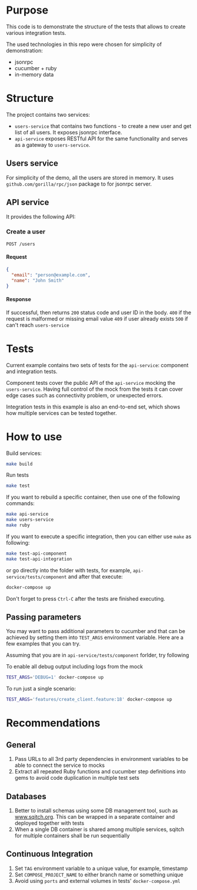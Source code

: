# Purpose
This code is to demonstrate the structure of the tests that allows to create 
various integration tests.

The used technologies in this repo were chosen for simplicity of demonstration:
* jsonrpc
* cucumber + ruby
* in-memory data

# Structure
The project contains two services:
* `users-service` that contains two functions - to create a new user and get list of all users. It exposes jsonrpc interface.
* `api-service` exposes RESTful API for the same functionality and serves as a gateway to `users-service`.

## Users service
For simplicity of the demo, all the users are stored in memory. It uses `github.com/gorilla/rpc/json` package
to for jsonrpc server.

## API service
It provides the following API:

### Create a user
`POST /users`

#### Request
```json
{
  "email": "person@example.com",
  "name": "John Smith"
}
```

#### Response
If successful, then returns `200` status code and user ID in the body.
`400` if the request is malformed or missing email value
`409` if user already exists
`500` if can't reach `users-service`


# Tests
Current example contains two sets of tests for the `api-service`: component and integration tests.

Component tests cover the public API of the `api-service` mocking the `users-service`.
Having full control of the mock from the tests it can cover edge cases such as connectivity problem,
or unexpected errors.

Integration tests in this example is also an end-to-end set, which shows how multiple services
can be tested together. 

# How to use
Build services:

```bash
make build
``` 

Run tests

```bash
make test
```

If you want to rebuild a specific container, then use one of the following commands:
```bash
make api-service
make users-service
make ruby
```


If you want to execute a specific integration, then you can either use `make` as following:
```bash
make test-api-component
make test-api-integration
```

or go directly into the folder with tests, for example, `api-service/tests/component` and
after that execute:
```bash
docker-compose up
```

Don't forget to press `Ctrl-C` after the tests are finished executing.

## Passing parameters
You may want to pass additional parameters to cucumber and that can be achieved by setting them
into `TEST_ARGS` environment variable. Here are a few examples that you can try.

Assuming that you are in `api-service/tests/component` forlder, try following

To enable all debug output including logs from the mock
```bash
TEST_ARGS='DEBUG=1' docker-compose up
```

To run just a single scenario:
```bash
TEST_ARGS='features/create_client.feature:18' docker-compose up
```

# Recommendations

## General
1. Pass URLs to all 3rd party dependencies in environment variables to be able to connect the service to mocks
2. Extract all repeated Ruby functions and cucumber step definitions into gems to avoid code duplication in multiple
test sets

## Databases
1. Better to install schemas using some DB management tool, such as www.sqitch.org. This can be wrapped
in a separate container and deployed together with tests
2. When a single DB container is shared among multiple services, sqitch for multiple containers shall be run
sequentially

## Continuous Integration
1. Set `TAG` environment variable to a unique value, for example, timestamp
2. Set `COMPOSE_PROJECT_NAME` to either branch name or something unique
3. Avoid using `ports` and external volumes in tests' `docker-compose.yml`
